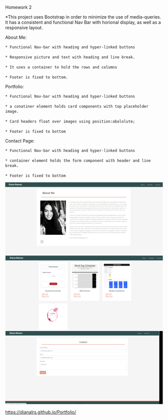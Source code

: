 Homework 2

*This project uses Bootstrap in order to minimize the use of media-queries. It has a consistent and functional Nav Bar with horional display, as well as a responsive layout. 

About Me: 

    * Functional Nav-bar with heading and hyper-linked buttons

    * Responsive picture and text with heading and line break.

    * It uses a container to hold the rows and columns
    
    * Footer is fixed to bottom. 

Portfolio: 

    * Functional Nav-bar with heading and hyper-linked buttons

    * a conatiner element holds card components with top placeholder image.

    * Card headers float over images using position:abololute; 

    * Footer is fixed to bottom

Contact Page:

    * Functional Nav-bar with heading and hyper-linked buttons

    * container element holds the form component with header and line break. 

    * Footer is fixed to bottom

  
![aboutme](assets/images/aboutme.png)
![portfolio](assets/images/portfolio.png)
![contact](assets/images/contact.png)

https://dianalrs.github.io/Portfolio/